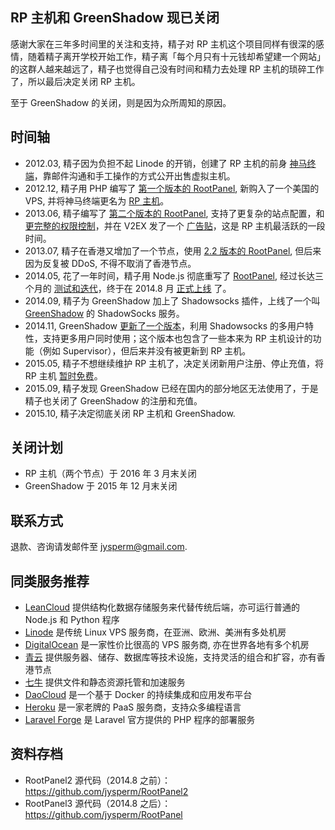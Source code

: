 ## RP 主机和 GreenShadow 现已关闭

感谢大家在三年多时间里的关注和支持，精子对 RP 主机这个项目同样有很深的感情，随着精子离开学校开始工作，精子离「每个月只有十元钱却希望建一个网站」的这群人越来越远了，精子也觉得自己没有时间和精力去处理 RP 主机的琐碎工作了，所以最后决定关闭 RP 主机。

至于 GreenShadow 的关闭，则是因为众所周知的原因。

## 时间轴

* 2012.03, 精子因为负担不起 Linode 的开销，创建了 RP 主机的前身 [神马终端](https://web.archive.org/web/20121024080726/http://what.jybox.net/)，靠邮件沟通和手工操作的方式公开出售虚拟主机。
* 2012.12, 精子用 PHP 编写了 [第一个版本的 RootPanel](https://github.com/jysperm/RootPanel2/tree/v1), 新购入了一个美国的 VPS, 并将神马终端更名为 [RP 主机](https://web.archive.org/web/20130514082953/http://rp.jybox.net/)。
* 2013.06, 精子编写了 [第二个版本的 RootPanel](https://github.com/jysperm/RootPanel2/tree/v2.0), 支持了更复杂的站点配置，和 [更完整的权限控制](https://jysperm.me/2013/05/810/)，并在 V2EX 发了一个 [广告贴](https://www.v2ex.com/t/71903)，这是 RP 主机最活跃的一段时间。
* 2013.07, 精子在香港又增加了一个节点，使用 [2.2 版本的 RootPanel](https://github.com/jysperm/RootPanel2/tree/v2.2), 但后来因为反复被 DDoS, 不得不取消了香港节点。
* 2014.05, 花了一年时间，精子用 Node.js 彻底重写了 [RootPanel](https://github.com/jysperm/RootPanel), 经过长达三个月的 [测试和迭代](https://github.com/jysperm/RootPanel/releases)，终于在 2014.8 月 [正式上线](https://web.archive.org/web/20151018231309/http://jp1.rpvhost.net/) 了。
* 2014.09, 精子为 GreenShadow 加上了 Shadowsocks 插件，上线了一个叫 [GreenShadow](https://web.archive.org/web/20150412101654/http://www.v2ex.com/t/131432) 的 ShadowSocks 服务。
* 2014.11, GreenShadow [更新了一个版本](https://github.com/jysperm/RootPanel/releases/tag/v0.8.0)，利用 Shadowsocks 的多用户特性，支持更多用户同时使用；这个版本也包含了一些本来为 RP 主机设计的功能（例如 Supervisor），但后来并没有被更新到 RP 主机。
* 2015.05, 精子不想继续维护 RP 主机了，决定关闭新用户注册、停止充值，将 RP 主机 [暂时免费](https://web.archive.org/web/20150926131234/http://blog.rpvhost.net/)。
* 2015.09, 精子发现 GreenShadow 已经在国内的部分地区无法使用了，于是精子也关闭了 GreenShadow 的注册和充值。
* 2015.10, 精子决定彻底关闭 RP 主机和 GreenShadow.

## 关闭计划

* RP 主机（两个节点）于 2016 年 3 月末关闭
* GreenShadow 于 2015 年 12 月末关闭

## 联系方式

退款、咨询请发邮件至 [jysperm@gmail.com](jysperm@gmail.com).

## 同类服务推荐

* [LeanCloud](https://leancloud.cn) 提供结构化数据存储服务来代替传统后端，亦可运行普通的 Node.js 和 Python 程序
* [Linode](https://www.linode.com/?r=a196912d910d9eefa806a2f2a00e5991811f85ef) 是传统 Linux VPS 服务商，在亚洲、欧洲、美洲有多处机房
* [DigitalOcean](https://www.digitalocean.com/?refcode=3adfb872a7c3) 是一家性价比很高的 VPS 服务商, 亦在世界各地有多个机房
* [青云](https://www.qingcloud.com) 提供服务器、储存、数据库等技术设施，支持灵活的组合和扩容，亦有香港节点
* [七牛](https://portal.qiniu.com/signup?code=3le7dofycwdw2) 提供文件和静态资源托管和加速服务
* [DaoCloud](https://account.daocloud.io/signup?invite_code=7c730iszkh25ygaknsd8) 是一个基于 Docker 的持续集成和应用发布平台
* [Heroku](http://heroku.com) 是一家老牌的 PaaS 服务商，支持众多编程语言
* [Laravel Forge](https://forge.laravel.com) 是 Laravel 官方提供的 PHP 程序的部署服务

## 资料存档

* RootPanel2 源代码（2014.8 之前）：<https://github.com/jysperm/RootPanel2>
* RootPanel3 源代码（2014.8 之后）：<https://github.com/jysperm/RootPanel>

